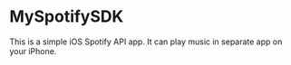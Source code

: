 # MySpotifySDK

This is a simple iOS Spotify API app. 
It can play music in separate app on your iPhone. 
